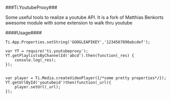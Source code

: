 ###Ti.YoutubeProxy###

Some useful tools to realize a youtube API. It is a fork of Matthias Benkorts awesome  module with some extension to walk thru youtube 

####Usage####
```javasacript
Ti.App.Properties.setString('GOOGLEAPIKEY','1234567890abcdef');

var YT = require('ti.youtubeproxy');
YT.getPlaylistsByChannelId('abcd').then(function(_res) {
    console.log(_res);
});


var player = Ti.Media.createVideoPlayer({/*some pretty properties*/});
YT.getUrlById('youtubeid')then(function(_url){
    player.setUrl(_url);
});


```
